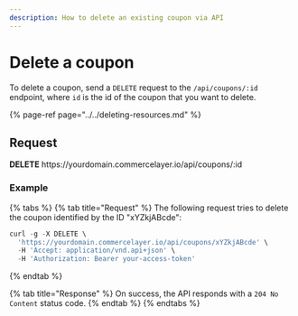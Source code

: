 ```yaml
---
description: How to delete an existing coupon via API
---
```


# Delete a coupon

To delete a coupon, send a `DELETE` request to the `/api/coupons/:id` endpoint, where `id` is the id of the coupon that you want to delete.

{% page-ref page="../../deleting-resources.md" %}

## Request

**DELETE** https://<i></i>yourdomain.commercelayer.io/api/coupons/:id

### Example

{% tabs %}
{% tab title="Request" %}
The following request tries to delete the coupon identified by the ID "xYZkjABcde":

```javascript
curl -g -X DELETE \
  'https://yourdomain.commercelayer.io/api/coupons/xYZkjABcde' \
  -H 'Accept: application/vnd.api+json' \
  -H 'Authorization: Bearer your-access-token'
```
{% endtab %}

{% tab title="Response" %}
On success, the API responds with a `204 No Content` status code.
{% endtab %}
{% endtabs %}

